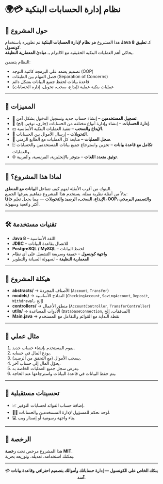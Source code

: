 # 🌍💳 نظام إدارة الحسابات البنكية

## 📌 حول المشروع
هذا المشروع هو **نظام لإدارة الحسابات البنكية** تم تطويره باستخدام **Java 8** كـ **تطبيق كونسول**.  
يحاكي أهم العمليات البنكية الحقيقية مع الالتزام بـ **مبادئ المعمارية النظيفة**.

النظام يتضمن:
- تصميم يعتمد على البرمجة كائنية التوجه (OOP)
- فصل المهام بين الطبقات (Separation of Concerns)
- قاعدة بيانات لحفظ جميع البيانات بشكل دائم
- عمليات بنكية عملية (إيداع، سحب، تحويل، إدارة الحسابات)

---

## 🚀 المميزات
- 🔑 **تسجيل المستخدمين** – إنشاء حساب جديد وتسجيل الدخول بشكل آمن.
- 🏦 **إدارة الحسابات** – إنشاء وإدارة أنواع مختلفة من الحسابات (جاري، توفير، إلخ).
- 💵 **الإيداع والسحب** – تنفيذ العمليات البنكية الأساسية.
- 🔄 **التحويلات** – إرسال الأموال بين الحسابات.
- 📜 **سجل العمليات** – متابعة كل العمليات مع الطابع الزمني.
- 🗄️ **تكامل مع قاعدة بيانات** – تخزين واسترجاع جميع بيانات المستخدمين والحسابات والعمليات.
- 🌐 **توثيق متعدد اللغات** – متوفر بالإنجليزية، الفرنسية، والعربية.

---

## 🎯 لماذا هذا المشروع؟
البنوك من أقرب الأمثلة لفهم كيف تتفاعل **البيانات مع المنطق**.  
بدلاً من أمثلة نظرية مملة، يستخدم هذا المشروع مفاهيم يعرفها الجميع:  
**الإيداع، السحب، الرصيد والتحويلات** — مما يجعل تعلم **جافا، OOP، والتصميم البرمجي** أكثر واقعية وسهولة.

---

## 🛠️ تقنيات مستخدمة
- **Java 8** – اللغة الأساسية
- **JDBC** – للاتصال بقاعدة البيانات
- **PostgreSQL / MySQL** – لحفظ البيانات
- **واجهة كونسول** – خفيفة وسريعة التشغيل على أي نظام
- **المعمارية النظيفة** – لسهولة الصيانة والتطوير

---

## 📂 هيكلة المشروع
- **abstracts/** → الأصناف المجردة (`Account`, `Transfer`)
- **models/** → النماذج الأساسية (`CheckingAccount`, `SavingAccount`, `Deposit`, `Withdrawal`، إلخ)
- **controllers/** → منطق الأعمال (`AccountController`, `TransferController`)
- **utils/** → الأدوات المساعدة (`DatabaseConnection`, المدققات، إلخ)
- **Main.java** → نقطة البداية مع القوائم والتفاعل مع المستخدم

---

## 🔑 مثال عملي
1. يقوم المستخدم بإنشاء حساب جديد.
2. يودع المال في حسابه.
3. يسحب الأموال (مع التحقق من الرصيد).
4. يحوّل المال إلى حساب آخر.
5. يعرض سجل جميع العمليات الخاصة به.
6. يتم حفظ البيانات في قاعدة البيانات واسترجاعها عند الحاجة.

---

## 🏦 تحسينات مستقبلية
- 📈 إضافة حساب الفوائد لحسابات التوفير.
- 👨‍💼 لوحة تحكم للمسؤول لإدارة المستخدمين والحسابات.
- 💻 بناء واجهة رسومية أو إصدار ويب.

---

## 📜 الرخصة
هذا المشروع مرخص تحت **رخصة MIT**.  
يمكنك استخدامه، تعديله، وتوزيعه بحرية.

---

<p align="center">
  💳 <strong>بنكك الخاص على الكونسول — إدارة حساباتك وأموالك بتصميم احترافي وقاعدة بيانات آمنة.</strong>
</p>
